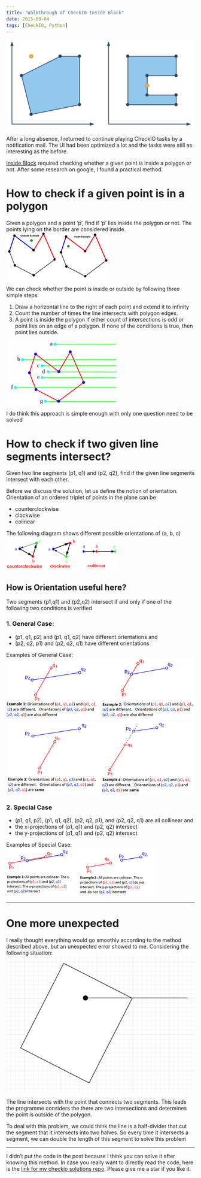 ```yaml
---
title: "Walkthrough of CheckIO Inside Block"
date: 2015-09-04
tags: [CheckIO, Python]
---
```


![cover](https://raw.githubusercontent.com/KenMercusLai/kenmercuslai.github.io/pics/uPic/cover123.jpg)

After a long absence, I returned to continue playing CheckIO tasks by a notification mail. The UI had been optimized a lot and the tasks were still as interesting as the before.

[Inside Block](http://www.checkio.org/mission/inside-block/) required checking whether a given point is inside a polygon or not. After some research on google, I found a practical method.


# How to check if a given point is in a polygon

Given a polygon and a point ‘p’, find if ‘p’ lies inside the polygon or not. The points lying on the border are considered inside.
![1](https://raw.githubusercontent.com/KenMercusLai/kenmercuslai.github.io/pics/uPic/1.png)

We can check whether the point is inside or outside by following three simple steps:

1. Draw a horizontal line to the right of each point and extend it to infinity
2. Count the number of times the line intersects with polygon edges.
3. A point is inside the polygon if either count of intersections is odd or point lies on an edge of a polygon. If none of the conditions is true, then point lies outside.

![2](https://raw.githubusercontent.com/KenMercusLai/kenmercuslai.github.io/pics/uPic/2.png)

I do think this approach is simple enough with only one question need to be solved


# How to check if two given line segments intersect?

Given two line segments (p1, q1) and (p2, q2), find if the given line segments intersect with each other.

Before we discuss the solution, let us define the notion of orientation. Orientation of an ordered triplet of points in the plane can be

- counterclockwise
- clockwise
- colinear

The following diagram shows different possible orientations of (a, b, c)
![3](https://raw.githubusercontent.com/KenMercusLai/kenmercuslai.github.io/pics/uPic/3.png)


## How is Orientation useful here?

Two segments (p1,q1) and (p2,q2) intersect if and only if one of the following two conditions is verified

### 1. General Case:

- (p1, q1, p2) and (p1, q1, q2) have different orientations and
- (p2, q2, p1) and (p2, q2, q1) have different orientations

Examples of General Case:
![4](https://raw.githubusercontent.com/KenMercusLai/kenmercuslai.github.io/pics/uPic/4.png)
![5](https://raw.githubusercontent.com/KenMercusLai/kenmercuslai.github.io/pics/uPic/5.png)

### 2. Special Case

- (p1, q1, p2), (p1, q1, q2), (p2, q2, p1), and (p2, q2, q1) are all collinear and
- the x-projections of (p1, q1) and (p2, q2) intersect
- the y-projections of (p1, q1) and (p2, q2) intersect

Examples of Special Case:
![6](https://raw.githubusercontent.com/KenMercusLai/kenmercuslai.github.io/pics/uPic/6.png)

- - - - - -


# One more unexpected

I really thought everything would go smoothly according to the method described above, but an unexpected error showed to me. Considering the following situation:
![7](https://raw.githubusercontent.com/KenMercusLai/kenmercuslai.github.io/pics/uPic/7.png)


The line intersects with the point that connects two segments. This leads the programme considers the there are two intersections and determines the point is outside of the polygon.

To deal with this problem, we could think the line is a half-divider that cut the segment that it intersects into two halves. So every time it intersects a segment, we can double the length of this segment to solve this problem

- - - - - -

I didn’t put the code in the post because I think you can solve it after knowing this method. In case you really want to directly read the code, here is the [link for my checkio solutions repo](https://github.com/KenMercusLai/checkio). Please give me a star if you like it.
